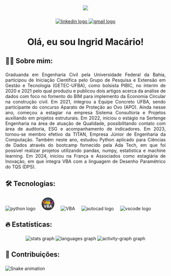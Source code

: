 <div align="center">
  <img height="150" src="https://drive.google.com/uc?export=view&id=1YLJdm6w_1K1-E2M9wkMhurNpr9ZrHT6u"  />
</div>

###

<div align="center">
  <a href="www.linkedin.com/in/ingrid-macario" target="_blank">
    <img src="https://img.shields.io/static/v1?message=LinkedIn&logo=linkedin&label=&color=0077B5&logoColor=white&labelColor=&style=for-the-badge" height="25" alt="linkedin logo"  />
  </a>
  <a href="ingridmacario30@gmail.com" target="_blank">
    <img src="https://img.shields.io/static/v1?message=Gmail&logo=gmail&label=&color=D14836&logoColor=white&labelColor=&style=for-the-badge" height="25" alt="gmail logo"  />
  </a>
</div>

###

<h1 align="center">Olá, eu sou Ingrid Macário!</h1>

###

<h2 align="left">👩‍💻  Sobre mim:</h2>

###

<p align="justify">Graduanda em Engenharia Civil pela Universidade Federal da Bahia, participou de Iniciação Científica pelo Grupo de Pesquisa e Extensão em Gestão e Tecnologia (GETEC-UFBA), como bolsista PIBIC, no ínterim de 2020 e 2021 pelo qual produziu e publicou dois artigos acerca da análise de dados com foco no fomento do BIM para implemento da Economia Circular na construção civil. Em 2021, integrou a Equipe Concreto UFBA, sendo participante do concurso Aparato de Proteção ao Ovo (APO). Ainda nesse ano, começou a estagiar na empresa Sistema Consultoria e Projetos auxiliando em projetos estruturais. Em 2022, iniciou o estágio na Sertenge Engenharia na área de atuação de Qualidade, possibilitando contato com área de auditoria, ESG e acompanhamento de indicadores. Em 2023, tornou-se membro efetivo da TITAN, Empresa Júnior de Engenharia da Computação. Também neste ano, estudou Python aplicado para Ciências de Dados através do bootcamp fornecido pela Ada Tech, em que foi possível realizar projetos utilizando pandas, numpy, estatística e machine learning. Em 2024, iniciou na França e Associados como estagiária de Inovação, em que integra VBA com a linguagem de Desenho Paramétrico do TQS (DPS).</p>

###

<h2 align="left">🛠 Tecnologias:</h2>

###

<div align="left">
  <img src="https://skillicons.dev/icons?i=py" height="40" alt="python logo"  />
  <img width="12" />
  <img src="https://github.com/serkonda7/vscode-vba/raw/HEAD/images/icon.png" height="40" alt="VBA logo" />
  <img width="12" />
  <img src="https://img.icons8.com/fluency/48/000000/microsoft-excel-2019.png" alt="VBA" width="40" height="40"/>
  <img width="12" />
  <img src="https://skillicons.dev/icons?i=autocad" height="40" alt="autocad logo"  />
  <img width="12" />
  <img src="https://skillicons.dev/icons?i=vscode" height="40" alt="vscode logo"  />
</div>

###

<h2 align="left">🔥   Estatísticas:</h2>

###

<div align="center">
  <img src="https://github-readme-stats.vercel.app/api?username=ingridmacario&hide_title=false&hide_rank=false&show_icons=true&include_all_commits=true&count_private=true&disable_animations=false&theme=gruvbox_light&locale=en&hide_border=false&order=1" height="150" alt="stats graph"  />
  <img src="https://github-readme-stats.vercel.app/api/top-langs?username=ingridmacario&locale=en&hide_title=false&layout=compact&card_width=320&langs_count=5&theme=gruvbox_light&hide_border=false&order=2" height="150" alt="languages graph"  />
  <img src="https://github-readme-activity-graph.vercel.app/graph?username=ingridmacario&radius=16&theme=gruvbox&area=true&order=5" height="300" alt="activity-graph graph"  />
</div>

###

<h2 align="left">🌟 Contribuições:</h2>

###

<img src="https://raw.githubusercontent.com/ingridmacario/ingridmacario/output/snake.svg" alt="Snake animation" />

###
